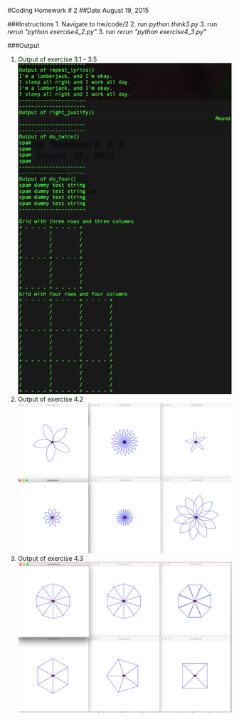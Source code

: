 #Coding Homework # 2 
##Date August 19, 2015

###Instructions 
    1. Navigate to hw/code/2 
    2. run *python think3.py*
    3. run *rerun "python exercise4_2.py"* 
    3. run *rerun "python exercise4_3.py"*     
    
###Output 
1. Output of exercise 3.1 - 3.5  
![output](images/finalOutput.png?raw=true=150x100)    
2. Output of exercise 4.2
![output](think4/_2.png?raw=true=150x100)    
3. Output of exercise 4.3
![output](think4/_3.png?raw=true=150x100)     